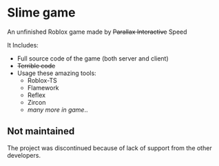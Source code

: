 # Slime game

An unfinished Roblox game made by ~~Parallax Interactive~~ Speed

It Includes:
- Full source code of the game (both server and client)
- ~~Terrible code~~
- Usage these amazing tools:
  * Roblox-TS
  * Flamework
  * Reflex
  * Zircon
  * *many more in game*..

## Not maintained 

The project was discontinued because of lack of support from the other developers.
